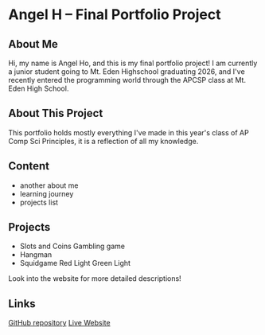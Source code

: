 # Angel H – Final Portfolio Project

## About Me
Hi, my name is Angel Ho, and this is my final portfolio project! I am currently a junior student going to Mt. Eden Highschool graduating 2026, and I've recently entered the programming world through the APCSP class at Mt. Eden High School.

## About This Project
This portfolio holds mostly everything I've made in this year's class of AP Comp Sci Principles, it is a reflection of all my knowledge.

## Content
- another about me
- learning journey
- projects list
## Projects
- Slots and Coins Gambling game
- Hangman
- Squidgame Red Light Green Light

Look into the website for more detailed descriptions!

## Links
[GitHub repository](https://github.com/fortniteblaster75/Final-Project/tree/main)
[Live Website](https://fortniteblaster75.github.io/Final-Project/#projects)
